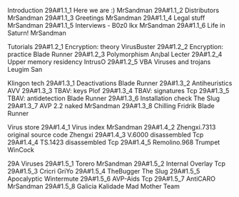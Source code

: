 Introduction
29A#1.1_1 Here we are :)	MrSandman
29A#1.1_2 Distributors	MrSandman
29A#1.1_3 Greetings	MrSandman
29A#1.1_4 Legal stuff	MrSandman
29A#1.1_5 Interviews - B0z0 Ikx	MrSandman
29A#1.1_6 Life in Saturn!	MrSandman


Tutorials
29A#1.2_1 Encryption: theory	VirusBuster
29A#1.2_2 Encryption: practice	Blade Runner
29A#1.2_3 Polymorphism	An¡bal Lecter
29A#1.2_4 Upper memory residency	IntrusO
29A#1.2_5 VBA Viruses and trojans	Leugim San


Klingon tech
29A#1.3_1 Deactivations	Blade Runner
29A#1.3_2 Antiheuristics	AVV
29A#1.3_3 TBAV: keys	Plof
29A#1.3_4 TBAV: signatures	Tcp
29A#1.3_5 TBAV: antidetection	Blade Runner
29A#1.3_6 Installation check	The Slug
29A#1.3_7 AVP 2.2 naked	MrSandman
29A#1.3_8 Chilling Fridrik	Blade Runner


Virus store
29A#1.4_1 Virus index	MrSandman
29A#1.4_2 Zhengxi.7313 original source code	Zhengxi
29A#1.4_3 V.6000 disassembled	Tcp
29A#1.4_4 TS.1423 disassembled	Tcp
29A#1.4_5 Remolino.968	Trumpet WinCock


29A Viruses
29A#1.5_1 Torero	MrSandman
29A#1.5_2 Internal Overlay	Tcp
29A#1.5_3 Cricri	GriYo
29A#1.5_4 TheBugger	The Slug
29A#1.5_5 Apocalyptic	Wintermute
29A#1.5_6 AVP-Aids	Tcp
29A#1.5_7 AntiCARO	MrSandman
29A#1.5_8 Galicia Kalidade	Mad Mother Team

